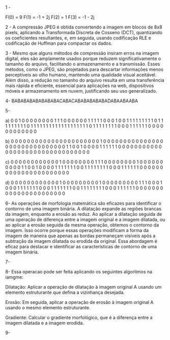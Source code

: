 1 - 

F(0) = 9
F(1) = -1 + 2j
F(2) = 1
F(3) = -1 - 2j



2 - A compressão JPEG é obtida convertendo a imagem em blocos de 8x8 pixels, aplicando a Transformada Discreta de Cosseno (DCT), quantizando os coeficientes resultantes, e, em seguida, usando codificação RLE e codificação de Huffman para compactar os dados.

3 - Mesmo que alguns métodos de compressão insiram erros na imagem digital, eles são amplamente usados porque reduzem significativamente o tamanho do arquivo, facilitando o armazenamento e a transmissão. Esses métodos, como o JPEG, são projetados para descartar informações menos perceptíveis ao olho humano, mantendo uma qualidade visual aceitável. Além disso, a redução no tamanho do arquivo resulta em uma transferência mais rápida e eficiente, essencial para aplicações na web, dispositivos móveis e armazenamento em nuvem, justificando seu uso generalizado.

4- BABABABABABABABACABACABABABABABADABAABAABA

5-

a) 
    0 0 1 0 0 0 0 0 0 0 
    0 1 1 1 0 0 0 0 0 0 
    1 1 1 1 1 0 0 0 1 0 
    0 1 1 1 1 1 1 1 1 1
    0 1 1 1 1 1 1 1 1 1
    0 1 1 1 1 1 1 1 1 1
    1 1 1 1 1 1 1 1 1 1
    0 1 1 1 1 1 1 1 1 0
    0 0 1 1 1 1 1 1 0 0
    0 0 0 0 0 0 0 0 0 0

b) 
    0 0 0 0 0 0 0 0 0 0 
    0 0 0 0 0 0 0 0 0 0 
    0 0 1 0 0 0 0 0 0 0 
    0 0 0 0 0 0 0 0 0 0
    0 0 0 0 0 0 0 0 0 0
    0 0 0 1 1 0 0 1 0 0
    0 0 1 1 1 1 1 1 0 0
    0 0 0 0 0 0 0 0 0 0
    0 0 0 0 0 0 0 0 0 0
    0 0 0 0 0 0 0 0 0 0

c)
    0 0 0 0 0 0 0 0 0 0 
    0 0 1 0 0 0 0 0 0 0 
    0 1 1 1 0 0 0 0 0 0 
    0 0 1 0 0 0 0 0 0 0
    0 0 0 1 1 0 0 1 0 0
    0 0 1 1 1 1 1 1 1 0
    0 1 1 1 1 1 1 1 1 0
    0 0 1 1 1 1 1 1 0 0
    0 0 0 0 0 0 0 0 0 0
    0 0 0 0 0 0 0 0 0 0

d)
    0 0 0 0 0 0 0 0 0 0 
    0 0 1 0 0 0 0 0 0 0 
    0 0 1 0 0 0 0 0 0 0 
    0 0 1 1 1 0 0 0 1 0
    0 0 1 1 1 1 1 1 1 0
    0 0 1 1 1 1 1 1 1 0
    0 1 1 1 1 1 1 1 1 0
    0 0 1 1 1 1 1 1 0 0
    0 0 0 0 0 0 0 0 0 0
    0 0 0 0 0 0 0 0 0 0


6- As operações de morfologia matemática são eficazes para identificar o contorno de uma imagem binária. A dilatação expande as regiões brancas da imagem, enquanto a erosão as reduz. Ao aplicar a dilatação seguida de uma operação de diferença entre a imagem original e a imagem dilatada, ou ao aplicar a erosão seguida da mesma operação, obtemos o contorno da imagem. Isso ocorre porque essas operações modificam a forma da imagem de maneira que apenas as bordas permaneçam visíveis após a subtração da imagem dilatada ou erodida da original. Essa abordagem é eficaz para destacar e identificar as características de contorno de uma imagem binária.


7- 


8- Essa operacao pode ser feita aplicando os seguintes algoritmos na iamgme:

Dilatação: Aplicar a operação de dilatação à imagem original A usando um elemento estruturante que defina a vizinhança desejada.

Erosão: Em seguida, aplicar a operação de erosão à imagem original A usando o mesmo elemento estruturante.

Gradiente: Calcular o gradiente morfológico, que é a diferença entre a imagem dilatada e a imagem erodida.



9- 